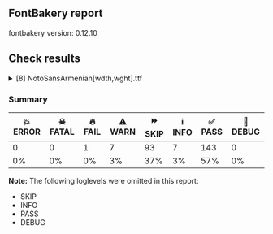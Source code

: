 ## FontBakery report

fontbakery version: 0.12.10





## Check results



<details><summary>[8] NotoSansArmenian[wdth,wght].ttf</summary>
<div>
<details>
    <summary>🔥 <b>FAIL</b> Check for presence of an ARTICLE.en_us.html file <a href="https://fontbakery.readthedocs.io/en/stable/fontbakery/checks/googlefonts.description.html#"></a></summary>
    <div>







* 🔥 **FAIL** <p>This is a Noto font but it lacks an ARTICLE.en_us.html file.</p>
 [code: missing-article]



* 🔥 **FAIL** <p>This is a Noto font but it lacks a DESCRIPTION.en_us.html file.</p>
 [code: missing-description]



</div>
</details>

<details>
    <summary>⚠️ <b>WARN</b> Detect any interpolation issues in the font. <a href="https://fontbakery.readthedocs.io/en/stable/fontbakery/checks/universal.html#"></a></summary>
    <div>







* ⚠️ **WARN** <p>Interpolation issues were found in the font:</p>
<pre><code>- Contour 3 point 21 in glyph 'uniFB16' has a kink between location wght=900,wdth=100 and location wght=100,wdth=62

- Contour 1 point 21 in glyph 'uni0576' has a kink between location wght=900,wdth=100 and location wght=100,wdth=62

- Contour 2 point 21 in glyph 'uniFB13' has a kink between location wght=900,wdth=100 and location wght=100,wdth=62
</code></pre>
 [code: interpolation-issues]



</div>
</details>

<details>
    <summary>⚠️ <b>WARN</b> Validate size, and resolution of article images, and ensure article page has minimum length and includes visual assets. <a href="https://fontbakery.readthedocs.io/en/stable/fontbakery/checks/googlefonts.article.html#"></a></summary>
    <div>







* ⚠️ **WARN** <p>Family metadata at fonts/NotoSansArmenian/googlefonts/variable-ttf does not have an article.</p>
 [code: lacks-article]



</div>
</details>

<details>
    <summary>⚠️ <b>WARN</b> Check for codepoints not covered by METADATA subsets. <a href="https://fontbakery.readthedocs.io/en/stable/fontbakery/checks/googlefonts.subsets.html#"></a></summary>
    <div>







* ⚠️ **WARN** <p>The following codepoints supported by the font are not covered by
any subsets defined in the font's metadata file, and will never
be served. You can solve this by either manually adding additional
subset declarations to METADATA.pb, or by editing the glyphset
definitions.</p>
<ul>
<li>U+02D8 BREVE: try adding one of: canadian-aboriginal, yi</li>
<li>U+02D9 DOT ABOVE: try adding one of: canadian-aboriginal, yi</li>
<li>U+02DB OGONEK: try adding one of: canadian-aboriginal, yi</li>
<li>U+0302 COMBINING CIRCUMFLEX ACCENT: try adding one of: cherokee, tifinagh, math, coptic</li>
<li>U+0306 COMBINING BREVE: try adding one of: tifinagh, old-permic</li>
<li>U+0307 COMBINING DOT ABOVE: try adding one of: old-permic, canadian-aboriginal, malayalam, tai-le, math, hebrew, syriac, coptic, todhri, tifinagh, duployan</li>
<li>U+030A COMBINING RING ABOVE: try adding one of: syriac, duployan</li>
<li>U+030B COMBINING DOUBLE ACUTE ACCENT: try adding one of: cherokee, osage</li>
<li>U+030C COMBINING CARON: try adding one of: cherokee, tai-le</li>
<li>U+0326 COMBINING COMMA BELOW: try adding math</li>
<li>U+0327 COMBINING CEDILLA: try adding math</li>
<li>U+0328 COMBINING OGONEK: not included in any glyphset definition</li>
</ul>
<p>Or you can add the above codepoints to one of the subsets supported by the font: <code>armenian</code>, <code>latin</code>, <code>latin-ext</code></p>
 [code: unreachable-subsetting]



</div>
</details>

<details>
    <summary>⚠️ <b>WARN</b> Ensure soft_dotted characters lose their dot when combined with marks that replace the dot. <a href="https://fontbakery.readthedocs.io/en/stable/fontbakery/checks/shaping.html#"></a></summary>
    <div>







* ⚠️ **WARN** <p>The dot of soft dotted characters used in orthographies <em>must</em> disappear in the following strings: į̀ į́ į̂ į̃ į̄ į̌</p>
<p>The dot of soft dotted characters <em>should</em> disappear in other cases, for example: į̆ į̇ į̈ į̊ į̋ į̦̀ į̦́ į̦̂ į̦̃ į̦̄ į̦̆ į̦̇ į̦̈ į̦̊ į̦̋ į̦̌ į̧̀ į̧́ į̧̂ į̧̃</p>
<p>Your font fully covers the following languages that require the soft-dotted feature: Dutch (Latn, 31,709,104 speakers), Lithuanian (Latn, 2,357,094 speakers).</p>
<p>Your font does <em>not</em> cover the following languages that require the soft-dotted feature: Mango (Latn, 77,000 speakers), Nzakara (Latn, 50,000 speakers), Igbo (Latn, 27,823,640 speakers), Ejagham (Latn, 120,000 speakers), Dii (Latn, 71,000 speakers), Mundani (Latn, 34,000 speakers), Mfumte (Latn, 79,000 speakers), Zapotec (Latn, 490,000 speakers), Avokaya (Latn, 100,000 speakers), Aghem (Latn, 38,843 speakers), Vute (Latn, 21,000 speakers), Ebira (Latn, 2,200,000 speakers), Nateni (Latn, 100,000 speakers), Sar (Latn, 500,000 speakers), South Central Banda (Latn, 244,000 speakers), Ekpeye (Latn, 226,000 speakers), Koonzime (Latn, 40,000 speakers), Makaa (Latn, 221,000 speakers), Bete-Bendi (Latn, 100,000 speakers), Kpelle, Guinea (Latn, 622,000 speakers), Kaska (Latn, 125 speakers), Ijo, Southeast (Latn, 2,471,000 speakers), Han (Latn, 6 speakers), Ukrainian (Cyrl, 29,273,587 speakers), Yala (Latn, 200,000 speakers), Basaa (Latn, 332,940 speakers), Cicipu (Latn, 44,000 speakers), Belarusian (Cyrl, 10,064,517 speakers), Ngbaka (Latn, 1,020,000 speakers), Navajo (Latn, 166,319 speakers), Fur (Latn, 1,230,163 speakers), Lugbara (Latn, 2,200,000 speakers), Dan (Latn, 1,099,244 speakers), Southern Kisi (Latn, 360,000 speakers), Heiltsuk (Latn, 300 speakers), Gulay (Latn, 250,478 speakers), Bafut (Latn, 158,146 speakers), Kom (Latn, 360,685 speakers), Ma’di (Latn, 584,000 speakers), Teke-Ebo (Latn, 260,000 speakers).</p>
 [code: soft-dotted]



</div>
</details>

<details>
    <summary>⚠️ <b>WARN</b> Is there kerning info for non-ligated sequences? <a href="https://fontbakery.readthedocs.io/en/stable/fontbakery/checks/googlefonts.gpos.html#"></a></summary>
    <div>







* ⚠️ **WARN** <p>GPOS table lacks kerning info for the following non-ligated sequences:</p>
<pre><code>- uni0548 + uni0552

- uni0574 + uni0565

- uni0574 + uni056B

- uni0574 + uni056D

- uni0574 + uni0576

- uni0578 + uni0582

- uni057E + uni0576
</code></pre>
 [code: lacks-kern-info]



</div>
</details>

<details>
    <summary>⚠️ <b>WARN</b> Are there caret positions declared for every ligature? <a href="https://fontbakery.readthedocs.io/en/stable/fontbakery/checks/googlefonts.gdef.html#"></a></summary>
    <div>







* ⚠️ **WARN** <p>This font lacks caret position values for ligature glyphs on its GDEF table.</p>
 [code: lacks-caret-pos]



</div>
</details>

<details>
    <summary>⚠️ <b>WARN</b> Ensure fonts have ScriptLangTags declared on the 'meta' table. <a href="https://fontbakery.readthedocs.io/en/stable/fontbakery/checks/googlefonts.meta.html#"></a></summary>
    <div>







* ⚠️ **WARN** <p>This font file does not have a 'meta' table.</p>
 [code: lacks-meta-table]



</div>
</details>
</div>
</details>




### Summary

| 💥 ERROR | ☠ FATAL | 🔥 FAIL | ⚠️ WARN | ⏩ SKIP | ℹ️ INFO | ✅ PASS | 🔎 DEBUG | 
| ---|---|---|---|---|---|---|---|
| 0 | 0 | 1 | 7 | 93 | 7 | 143 | 0 | 
| 0% | 0% | 0% | 3% | 37% | 3% | 57% | 0% | 



**Note:** The following loglevels were omitted in this report:


* SKIP
* INFO
* PASS
* DEBUG
